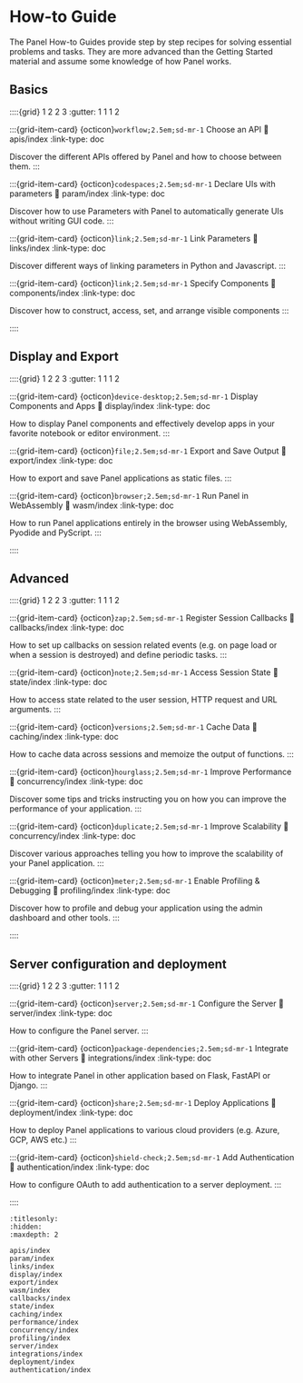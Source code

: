 # How-to Guide

The Panel How-to Guides provide step by step recipes for solving essential problems and tasks. They are more advanced than the Getting Started material and assume some knowledge of how Panel works.

## Basics

::::{grid} 1 2 2 3
:gutter: 1 1 1 2

:::{grid-item-card} {octicon}`workflow;2.5em;sd-mr-1` Choose an API
:link: apis/index
:link-type: doc

Discover the different APIs offered by Panel and how to choose between them.
:::

:::{grid-item-card} {octicon}`codespaces;2.5em;sd-mr-1` Declare UIs with parameters
:link: param/index
:link-type: doc

Discover how to use Parameters with Panel to automatically generate UIs without writing GUI code.
:::

:::{grid-item-card} {octicon}`link;2.5em;sd-mr-1` Link Parameters
:link: links/index
:link-type: doc

Discover different ways of linking parameters in Python and Javascript.
:::

:::{grid-item-card} {octicon}`link;2.5em;sd-mr-1` Specify Components
:link: components/index
:link-type: doc

Discover how to construct, access, set, and arrange visible components
:::

::::


## Display and Export

::::{grid} 1 2 2 3
:gutter: 1 1 1 2

:::{grid-item-card} {octicon}`device-desktop;2.5em;sd-mr-1` Display Components and Apps
:link: display/index
:link-type: doc

How to display Panel components and effectively develop apps in your favorite notebook or editor environment.
:::

:::{grid-item-card} {octicon}`file;2.5em;sd-mr-1` Export and Save Output
:link: export/index
:link-type: doc

How to export and save Panel applications as static files.
:::

:::{grid-item-card} {octicon}`browser;2.5em;sd-mr-1` Run Panel in WebAssembly
:link: wasm/index
:link-type: doc

How to run Panel applications entirely in the browser using WebAssembly, Pyodide and PyScript.
:::

::::


## Advanced

::::{grid} 1 2 2 3
:gutter: 1 1 1 2

:::{grid-item-card} {octicon}`zap;2.5em;sd-mr-1` Register Session Callbacks
:link: callbacks/index
:link-type: doc

How to set up callbacks on session related events (e.g. on page load or when a session is destroyed) and define periodic tasks.
:::

:::{grid-item-card} {octicon}`note;2.5em;sd-mr-1` Access Session State
:link: state/index
:link-type: doc

How to access state related to the user session, HTTP request and URL arguments.
:::

:::{grid-item-card} {octicon}`versions;2.5em;sd-mr-1` Cache Data
:link: caching/index
:link-type: doc

How to cache data across sessions and memoize the output of functions.
:::

:::{grid-item-card} {octicon}`hourglass;2.5em;sd-mr-1` Improve Performance
:link: concurrency/index
:link-type: doc

Discover some tips and tricks instructing you on how you can improve the performance of your application.
:::

:::{grid-item-card} {octicon}`duplicate;2.5em;sd-mr-1` Improve Scalability
:link: concurrency/index
:link-type: doc

Discover various approaches telling you how to improve the scalability of your Panel application.
:::

:::{grid-item-card} {octicon}`meter;2.5em;sd-mr-1` Enable Profiling & Debugging
:link: profiling/index
:link-type: doc

Discover how to profile and debug your application using the admin dashboard and other tools.
:::

::::


## Server configuration and deployment

::::{grid} 1 2 2 3
:gutter: 1 1 1 2

:::{grid-item-card} {octicon}`server;2.5em;sd-mr-1` Configure the Server
:link: server/index
:link-type: doc

How to configure the Panel server.
:::

:::{grid-item-card} {octicon}`package-dependencies;2.5em;sd-mr-1` Integrate with other Servers
:link: integrations/index
:link-type: doc

How to integrate Panel in other application based on Flask, FastAPI or Django.
:::

:::{grid-item-card} {octicon}`share;2.5em;sd-mr-1` Deploy Applications
:link: deployment/index
:link-type: doc

How to deploy Panel applications to various cloud providers (e.g. Azure, GCP, AWS etc.)
:::

:::{grid-item-card} {octicon}`shield-check;2.5em;sd-mr-1` Add Authentication
:link: authentication/index
:link-type: doc

How to configure OAuth to add authentication to a server deployment.
:::

::::


```{toctree}
:titlesonly:
:hidden:
:maxdepth: 2

apis/index
param/index
links/index
display/index
export/index
wasm/index
callbacks/index
state/index
caching/index
performance/index
concurrency/index
profiling/index
server/index
integrations/index
deployment/index
authentication/index
```
